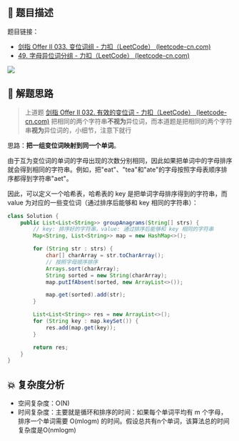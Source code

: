 ## 📃 题目描述

题目链接：

- [剑指 Offer II 033. 变位词组 - 力扣（LeetCode） (leetcode-cn.com)](https://leetcode-cn.com/problems/sfvd7V/)
- [49. 字母异位词分组 - 力扣（LeetCode） (leetcode-cn.com)](https://leetcode-cn.com/problems/group-anagrams/)

![](https://cs-wiki.oss-cn-shanghai.aliyuncs.com/img/20220413124726.png)

## 🔔 解题思路

> 上道题 [剑指 Offer II 032. 有效的变位词 - 力扣（LeetCode） (leetcode-cn.com)](https://leetcode-cn.com/problems/dKk3P7/) 把相同的两个字符串**不视为**异位词，而本道题是把相同的两个字符串**视为**异位词的，小细节，注意下就行

思路：**把一组变位词映射到同一个单词**。

由于互为变位词的单词的字母出现的次数分别相同，因此如果把单词中的字母排序就会得到相同的字符串。例如，把"eat"、"tea"和"ate"的字母按照字母表顺序排序都得到字符串"aet"。

因此，可以定义一个哈希表，哈希表的 key 是把单词字母排序得到的字符串，而 value 为对应的一些变位词（通过排序后能够和 key 相同的字符串）：


```java
class Solution {
    public List<List<String>> groupAnagrams(String[] strs) {
        // key: 排序好的字符串，value: 通过排序后能够和 key 相同的字符串
        Map<String, List<String>> map = new HashMap<>();

        for (String str : strs) {
            char[] charArray = str.toCharArray();
            // 按照字母顺序排序
            Arrays.sort(charArray);
            String sorted = new String(charArray);
            map.putIfAbsent(sorted, new ArrayList<>());

            map.get(sorted).add(str);
        }

        List<List<String>> res = new ArrayList<>();
        for (String key : map.keySet()) {
            res.add(map.get(key));
        }

        return res;
    }
}
```

## 💥 复杂度分析

- 空间复杂度：O(N)
- 时间复杂度：主要就是循环和排序的时间：如果每个单词平均有 m 个字母，排序一个单词需要 O(mlogm) 的时间。假设总共有n个单词，该算法总的时间复杂度是O(nmlogm)

